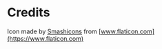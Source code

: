 # Credits

Icon made by [Smashicons](https://www.flaticon.com/authors/smashicons) from [www.flaticon.com](https://www.flaticon.com)
